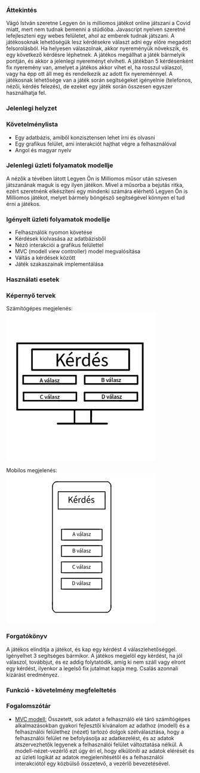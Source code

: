 ### Áttekintés

Vágó István szeretne Legyen ön is milliomos játékot online játszani a Covid miatt, mert nem tudnak bemenni a stúdióba. Javascript nyelven szeretné lefejleszteni egy webes felületet, ahol az emberek tudnak játszani. A játékosoknak lehetőségük lesz kérdésekre választ adni egy előre megadott felsorolásból. Ha helyesen válaszolnak, akkor nyereményük növekszik, és egy következő kérdésre léphetnek. A játékos megállhat a játék bármelyik pontján, és akkor a jelenlegi nyereményt elviheti. A játékban 5 kérdésenként fix nyeremény van, amelyet a játékos akkor vihet el, ha rosszul válaszol, vagy ha épp ott áll meg és rendelkezik az adott fix nyereménnyel. A játékosnak lehetősége van a játék során segítségeket igényelnie (telefonos, nézői, kérdés felezés), de ezeket egy játék során összesen egyszer használhatja fel.


### Jelenlegi helyzet

### Követelménylista

- Egy adatbázis, amiből konzisztensen lehet írni és olvasni
- Egy grafikus felület, ami interakciót hajthat végre a felhasználóval
- Angol és magyar nyelv

### Jelenlegi üzleti folyamatok modellje

A nézők a tévében látott Legyen Ön is Milliomos műsor után szívesen játszanának maguk is egy ilyen játékon. Mivel a műsorba a bejutás ritka, ezért szeretnénk elkészíteni egy mindenki számára elérhető Legyen Ön is Milliomos játékot, melyet bármely böngésző segítségével könnyen el tud érni a játékos.

### Igényelt üzleti folyamatok modellje

- Felhasználók nyomon követése
- Kérdések kiolvasása az adatbázisből
- Néző interakciói a grafikus felülettel
- MVC (modell view controller) model megvalósítása
- Váltás a kérdések között
- Játék szakaszainak implementálása

### Használati esetek

### Képernyő tervek

Számítógépes megjelenés:
![](../kepek/Milliomos-pc.png)

Mobilos megjelenés:
![](../kepek/Milliomos-mobil.png)

### Forgatókönyv

A játékos elindítja a játékot, és kap egy kérdést 4 válaszlehetőséggel. Igényelhet 3 segítséges bármikor. A játékos megjelöl egy kérdést, ha jól válaszol, továbbjut, és ez addig folytatódik, amíg ki nem száll vagy elront egy kérdést, ilyenkor a legelső fix jutalmat kapja meg. Csalás azonnali kizárást eredményez.

### Funkció - követelmény megfeleltetés

### Fogalomszótár

- [MVC modell:](https://hu.wikipedia.org/wiki/Modell-n%C3%A9zet-vez%C3%A9rl%C5%91)  Összetett, sok adatot a felhasználó elé táró számítógépes alkalmazásokban gyakori fejlesztői kívánalom az adathoz (modell) és a felhasználói felülethez (nézet) tartozó dolgok szétválasztása, hogy a felhasználói felület ne befolyásolja az adatkezelést, és az adatok átszervezhetők legyenek a felhasználói felület változtatása nélkül. A modell-nézet-vezérlő ezt úgy éri el, hogy elkülöníti az adatok elérését és az üzleti logikát az adatok megjelenítésétől és a felhasználói interakciótól egy közbülső összetevő, a vezérlő bevezetésével.